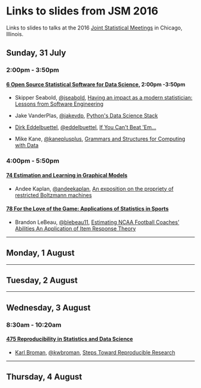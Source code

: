 # Links to slides from JSM 2016

Links to slides to talks at the 2016
[Joint Statistical Meetings](https://www.amstat.org/meetings/jsm/2016/)
in Chicago, Illinois.

## Sunday, 31 July

### 2:00pm - 3:50pm

#### [6 Open Source Statistical Software for Data Science](https://www.amstat.org/meetings/jsm/2016/onlineprogram/ActivityDetails.cfm?SessionID=212387), 2:00pm -3:50pm

- Skipper Seabold, [@jseabold](https://twitter.com/jseabold),
[Having an impact as a modern statistician: Lessons from Software Engineering](https://speakerdeck.com/jseabold/having-an-impact-as-a-modern-statistician)

- Jake VanderPlas, [@jakevdp](https://twitter.com/jakevdp),
[Python's Data Science Stack](https://speakerdeck.com/jakevdp/pythons-data-science-stack-jsm-2016)

- [Dirk Eddelbuettel](http://dirk.eddelbuettel.com/), [@eddelbuettel](https://twitter.com/eddelbuettel),
[If You Can't Beat 'Em...](http://dirk.eddelbuettel.com/papers/jsm2016_rcpp_talk.pdf)

- Mike Kane, [@kaneplusplus](https://twitter.com/kaneplusplus),
[Grammars and Structures for Computing with Data](http://slides.com/michaelkane/deck-17#/)

### 4:00pm - 5:50pm

#### [74 Estimation and Learning in Graphical Models](https://www.amstat.org/meetings/jsm/2016/onlineprogram/ActivityDetails.cfm?SessionID=212918)

- Andee Kaplan, [@andeekaplan](https://twitter.com/andeekaplan),
[An exposition on the propriety of restricted Boltzmann machines](http://andeekaplan.com/rbm/presentations/jsm2016/)

#### [78 For the Love of the Game: Applications of Statistics in Sports](https://www.amstat.org/meetings/jsm/2016/onlineprogram/ActivityDetails.cfm?SessionID=212986)

- Brandon LeBeau, [@blebeau11](https://twitter.com/@blebeau11),
[Estimating NCAA Football Coaches’ Abilities An Application of Item Response Theory](http://educate-r.org/2016/07/31/jsm2016.html)

---

## Monday, 1 August


---

## Tuesday, 2 August


---

## Wednesday, 3 August

### 8:30am - 10:20am

#### [475 Reproducibility in Statistics and Data Science ](https://www.amstat.org/meetings/jsm/2016/onlineprogram/ActivityDetails.cfm?SessionID=212538)

- [Karl Broman](http://kbroman.org), [@kwbroman](https://twitter.com/kwbroman),
[Steps Toward Reproducible Research](http://bit.ly/jsm2016)


---

## Thursday, 4 August
